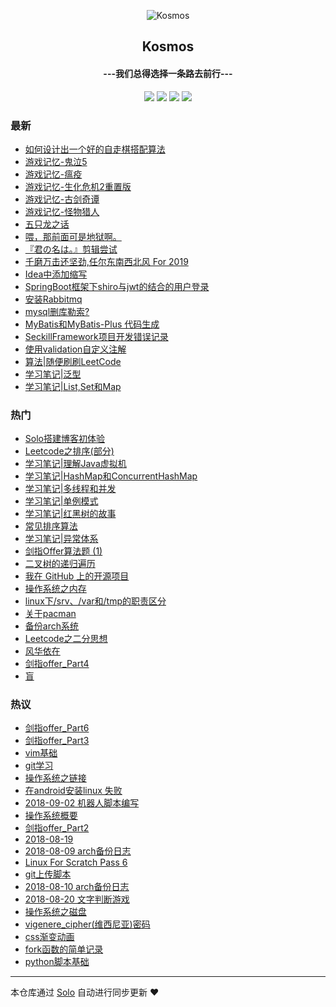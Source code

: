 <p align="center"><img alt="Kosmos" src="https://s2.ax1x.com/2020/01/12/loApPe.png"></p><h2 align="center">
Kosmos
</h2>

<h4 align="center">---我们总得选择一条路去前行---</h4>
<p align="center"><a title="Kosmos" target="_blank" href="https://github.com/ellenbboe/solo-blog"><img src="https://img.shields.io/github/last-commit/ellenbboe/solo-blog.svg?style=flat-square&color=FF9900"></a>
<a title="GitHub repo size in bytes" target="_blank" href="https://github.com/ellenbboe/solo-blog"><img src="https://img.shields.io/github/repo-size/ellenbboe/solo-blog.svg?style=flat-square"></a>
<a title="Solo Version" target="_blank" href="https://github.com/88250/solo/releases"><img src="https://img.shields.io/badge/solo-4.2.0-f1e05a.svg?style=flat-square&color=blueviolet"></a>
<a title="Hits" target="_blank" href="https://github.com/88250/hits"><img src="https://hits.b3log.org/ellenbboe/solo-blog.svg"></a></p>

### 最新

* [如何设计出一个好的自走棋搭配算法](https://zdone.top/articles/2020/06/12/1591967204837.html)
* [游戏记忆-鬼泣5](https://zdone.top/articles/2020/05/17/1589701554726.html)
* [游戏记忆-瘟疫](https://zdone.top/articles/2020/05/17/1589701375714.html)
* [游戏记忆-生化危机2重置版](https://zdone.top/articles/2020/05/17/1589701293565.html)
* [游戏记忆-古剑奇谭](https://zdone.top/articles/2020/05/17/1589700910835.html)
* [游戏记忆-怪物猎人](https://zdone.top/articles/2020/05/17/1589700629891.html)
* [五只龙之话](https://zdone.top/articles/2020/05/17/1589700330530.html)
* [喂，那前面可是地狱啊。](https://zdone.top/articles/2020/05/02/1588408685679.html)
* [『君の名は。』剪辑尝试](https://zdone.top/articles/2020/03/18/1584499865232.html)
* [千磨万击还坚劲,任尔东南西北风 For 2019](https://zdone.top/articles/2020/01/12/1578804303182.html)
* [Idea中添加缩写](https://zdone.top/articles/2020/01/10/1578664639048.html)
* [SpringBoot框架下shiro与jwt的结合的用户登录](https://zdone.top/articles/2020/01/10/1578589632211.html)
* [安装Rabbitmq](https://zdone.top/articles/2020/01/08/1578464371766.html)
* [mysql删库勒索?](https://zdone.top/articles/2019/12/21/1576940518877.html)
* [MyBatis和MyBatis-Plus 代码生成](https://zdone.top/articles/2019/12/15/1576386330771.html)
* [SeckillFramework项目开发错误记录](https://zdone.top/articles/2019/12/09/1575889655832.html)
* [使用validation自定义注解](https://zdone.top/articles/2019/12/09/1575889323934.html)
* [算法|随便刷刷LeetCode](https://zdone.top/articles/2019/08/18/1566125443482.html)
* [学习笔记|泛型](https://zdone.top/articles/2019/08/10/1565417420305.html)
* [学习笔记|List,Set和Map](https://zdone.top/articles/2019/08/09/1565336255411.html)

### 热门

* [Solo搭建博客初体验](https://zdone.top/articles/2019/06/20/1561016227435.html)
* [Leetcode之排序(部分)](https://zdone.top/articles/2019/04/15/1561009690183.html)
* [学习笔记|理解Java虚拟机](https://zdone.top/articles/2019/07/08/1562573236143.html)
* [学习笔记|HashMap和ConcurrentHashMap](https://zdone.top/articles/2019/07/23/1563870255078.html)
* [学习笔记|多线程和并发](https://zdone.top/articles/2019/07/11/1562843459673.html)
* [学习笔记|单例模式](https://zdone.top/articles/2019/08/07/1565149531588.html)
* [学习笔记|红黑树的故事](https://zdone.top/articles/2019/07/23/1563880948319.html)
* [常见排序算法](https://zdone.top/articles/2019/07/24/1563976568637.html)
* [学习笔记|异常体系](https://zdone.top/articles/2019/07/24/1563974945220.html)
* [剑指Offer算法题 (1)](https://zdone.top/articles/2019/08/08/1565226284855.html)
* [二叉树的递归遍历](https://zdone.top/articles/2019/08/05/1564992015331.html)
* [我在 GitHub 上的开源项目](https://zdone.top/my-github-repos)
* [操作系统之内存](https://zdone.top/articles/2019/04/13/1561009682385.html)
* [linux下/srv、/var和/tmp的职责区分](https://zdone.top/articles/2018/08/12/1561009681482.html)
* [关于pacman](https://zdone.top/articles/2018/07/10/1561009670077.html)
* [备份arch系统](https://zdone.top/articles/2018/08/11/1561009681690.html)
* [Leetcode之二分思想](https://zdone.top/articles/2019/04/18/1561009688641.html)
* [风华依在](https://zdone.top/articles/2018/12/28/1561009679609.html)
* [剑指offer_Part4](https://zdone.top/articles/2019/04/09/1561009686522.html)
* [盲](https://zdone.top/articles/2018/09/23/1561009688084.html)

### 热议

* [剑指offer_Part6](https://zdone.top/articles/2019/04/12/1561009669327.html)
* [剑指offer_Part3](https://zdone.top/articles/2019/04/07/1561009669774.html)
* [vim基础](https://zdone.top/articles/2018/07/11/1561009670406.html)
* [git学习](https://zdone.top/articles/2018/08/26/1561009670812.html)
* [操作系统之链接](https://zdone.top/articles/2019/04/10/1561009671498.html)
* [在android安装linux 失败](https://zdone.top/articles/2018/09/15/1561009671768.html)
* [2018-09-02 机器人脚本编写](https://zdone.top/articles/2018/09/03/1561009672066.html)
* [操作系统概要](https://zdone.top/articles/2019/04/07/1561009672302.html)
* [剑指offer_Part2](https://zdone.top/articles/2019/04/06/1561009672541.html)
* [2018-08-19](https://zdone.top/articles/2018/08/19/1561009672790.html)
* [2018-08-09 arch备份日志](https://zdone.top/articles/2018/08/10/1561009673024.html)
* [Linux For Scratch Pass 6](https://zdone.top/articles/2018/08/09/1561009673245.html)
* [git上传脚本](https://zdone.top/articles/2018/07/11/1561009673468.html)
* [2018-08-10 arch备份日志](https://zdone.top/articles/2018/08/11/1561009673673.html)
* [2018-08-20 文字判断游戏](https://zdone.top/articles/2018/08/21/1561009673873.html)
* [操作系统之磁盘](https://zdone.top/articles/2019/04/13/1561009674101.html)
* [vigenere_cipher(维西尼亚)密码](https://zdone.top/articles/2018/09/07/1561009674305.html)
* [css渐变动画](https://zdone.top/articles/2018/07/10/1561009674502.html)
* [fork函数的简单记录](https://zdone.top/articles/2018/10/21/1561009674771.html)
* [python脚本基础](https://zdone.top/articles/2018/07/11/1561009675020.html)

---

本仓库通过 [Solo](https://github.com/88250/solo) 自动进行同步更新 ❤️ 